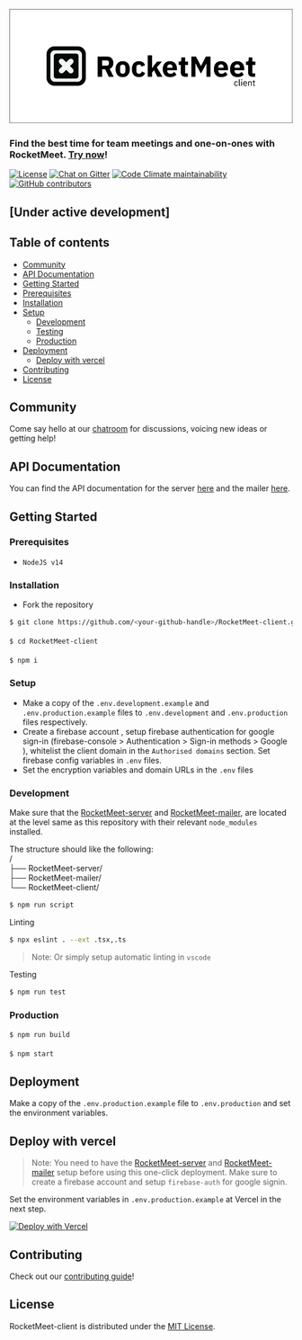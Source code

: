 ![RocketMeet](/client.png)

### Find the best time for team meetings and one-on-ones with RocketMeet. [Try now](https://rocketmeet.me)!

[![License](https://img.shields.io/github/license/Rocketmeet/RocketMeet-client?color=%23000000&style=for-the-badge)](https://github.com/RocketMeet/RocketMeet-client/blob/main/LICENSE)
[![Chat on Gitter](https://img.shields.io/badge/chat--on-gitter-brightgreen?color=%23000000&style=for-the-badge&logo=gitter)](https://gitter.im/RocketMeet/community)
[![Code Climate maintainability](https://img.shields.io/codeclimate/maintainability/RocketMeet/RocketMeet-client?style=for-the-badge)](https://codeclimate.com/github/RocketMeet/RocketMeet-client)
[![GitHub contributors](https://img.shields.io/github/contributors/RocketMeet/RocketMeet-client?color=%23000000&&style=for-the-badge)](https://github.com/RocketMeet/RocketMeet-client/graphs/contributors)

## [Under active development]

## Table of contents

- [Community](#community)
- [API Documentation](#api-documentation)
- [Getting Started](#getting-started)
- [Prerequisites](#prerequisites)
- [Installation](#installation)
- [Setup](#setup)
  - [Development](#development)
  - [Testing](#test)
  - [Production](#production)
- [Deployment](#deployment)
  - [Deploy with vercel](#vercel)
- [Contributing](#contributing)
- [License](#license)

## Community

Come say hello at our [chatroom](https://gitter.im/RocketMeet/community) for discussions, voicing new ideas or getting help!

## API Documentation

You can find the API documentation for the server [here](https://documenter.getpostman.com/view/10544125/TW6wJodh) and the mailer [here](https://documenter.getpostman.com/view/9605987/TW6wHo7V).

## Getting Started

### Prerequisites

- `NodeJS v14`

### Installation

- Fork the repository

```bash
$ git clone https://github.com/<your-github-handle>/RocketMeet-client.git

$ cd RocketMeet-client

$ npm i
```

### Setup

- Make a copy of the `.env.development.example` and `.env.production.example` files to `.env.development` and `.env.production` files respectively.
- Create a firebase account , setup firebase authentication for google sign-in (firebase-console > Authentication > Sign-in methods > Google ), whitelist the client domain in the `Authorised domains` section. Set firebase config variables in `.env` files.
- Set the encryption variables and domain URLs in the `.env` files

### Development

Make sure that the [RocketMeet-server](https://github.com/RocketMeet/RocketMeet-server) and [RocketMeet-mailer](https://github.com/RocketMeet/RocketMeet-mailer), are located at the level same as this repository with their relevant `node_modules` installed.

The structure should like the following:  
/                
├── RocketMeet-server/             
├── RocketMeet-mailer/            
└── RocketMeet-client/


```bash
$ npm run script
```

Linting

```bash
$ npx eslint . --ext .tsx,.ts
```

> Note: Or simply setup automatic linting in `vscode`

Testing

```bash
$ npm run test
```

### Production

```bash
$ npm run build

$ npm start
```

## Deployment

Make a copy of the `.env.production.example` file to `.env.production` and set the environment variables.

## Deploy with vercel

> Note: You need to have the [RocketMeet-server](https://github.com/RocketMeet/RocketMeet-server) and [RocketMeet-mailer](https://github.com/RocketMeet/RocketMeet-mailer) setup before using this one-click deployment. Make sure to create a firebase account and setup `firebase-auth` for google signin.

Set the environment variables in `.env.production.example` at Vercel in the next step.

[![Deploy with Vercel](https://vercel.com/button)](https://vercel.com/new/git/external?repository-url=https%3A%2F%2Fgithub.com%2FRocketMeet%2FRocketMeet-client&project-name=rocketmeet-client-demo&repository-name=RocketMeet-client&demo-title=RocketMeet%20Demo)

## Contributing

Check out our [contributing guide](https://github.com/RocketMeet/RocketMeet-client/blob/main/CONTRIBUTING.md)!

## License

RocketMeet-client is distributed under the [MIT License](https://github.com/RocketMeet/RocketMeet-client/blob/main/LICENSE).

